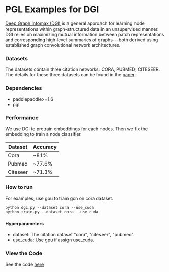 # PGL Examples for DGI

[Deep Graph Infomax \(DGI\)](https://arxiv.org/abs/1809.10341) is a general approach for learning node representations within graph-structured data in an unsupervised manner. DGI relies on maximizing mutual information between patch representations and corresponding high-level summaries of graphs---both derived using established graph convolutional network architectures.

### Datasets

The datasets contain three citation networks: CORA, PUBMED, CITESEER. The details for these three datasets can be found in the [paper](https://arxiv.org/abs/1609.02907).

### Dependencies

- paddlepaddle>=1.6
- pgl

### Performance

We use DGI to pretrain embeddings for each nodes. Then we fix the embedding to train a node classifier.

| Dataset | Accuracy | 
| --- | --- |
| Cora | ~81% | 
| Pubmed | ~77.6% |
| Citeseer | ~71.3% |


### How to run

For examples, use gpu to train gcn on cora dataset.
```
python dgi.py --dataset cora --use_cuda
python train.py --dataset cora --use_cuda
```

#### Hyperparameters

- dataset: The citation dataset "cora", "citeseer", "pubmed".
- use_cuda: Use gpu if assign use_cuda. 

### View the Code

See the code [here](dgi_examples_code.html)
